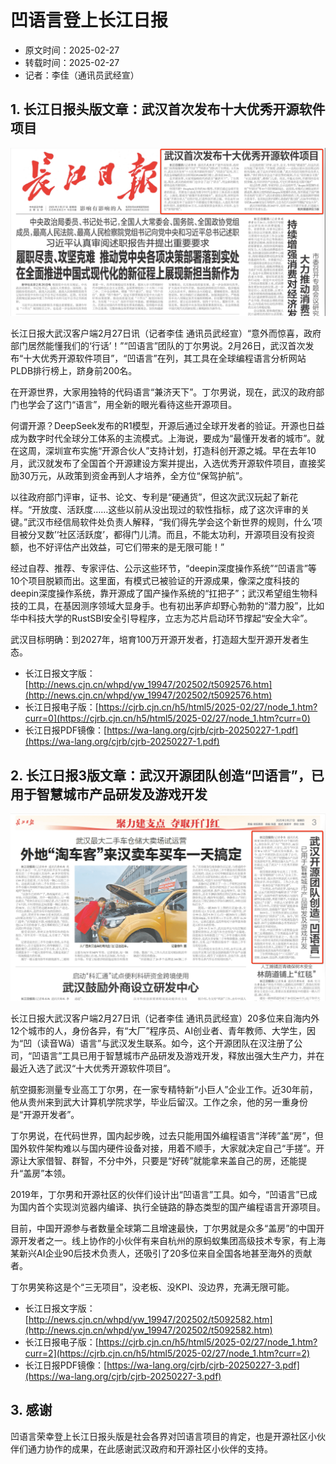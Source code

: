 # 凹语言登上长江日报

- 原文时间：2025-02-27
- 转载时间：2025-02-27
- 记者：李佳（通讯员武经宣）

## 1. 长江日报头版文章：武汉首次发布十大优秀开源软件项目

![](/st0071-01.png)

长江日报大武汉客户端2月27日讯（记者李佳 通讯员武经宣）“意外而惊喜，政府部门居然能懂我们的‘行话’！”“凹语言”团队的丁尔男说。2月26日，武汉首次发布“十大优秀开源软件项目”，“凹语言”在列，其工具在全球编程语言分析网站PLDB排行榜上，跻身前200名。

在开源世界，大家用独特的代码语言“兼济天下”。丁尔男说，现在，武汉的政府部门也学会了这门“语言”，用全新的眼光看待这些开源项目。

何谓开源？DeepSeek发布的R1模型，开源后通过全球开发者的验证。开源也日益成为数字时代全球分工体系的主流模式。上海说，要成为“最懂开发者的城市”。就在这周，深圳宣布实施“开源合伙人”支持计划，打造科创开源之城。早在去年10月，武汉就发布了全国首个开源建设方案并提出，入选优秀开源软件项目，直接奖励30万元，从政策到资金再到人才培养，全方位“保驾护航”。

以往政府部门评审，证书、论文、专利是“硬通货”，但这次武汉玩起了新花样。“开放度、活跃度……这些以前从没出现过的软性指标，成了这次评审的关键。”武汉市经信局软件处负责人解释，“我们得先学会这个新世界的规则，什么‘项目被分叉数’‘社区活跃度’，都得门儿清。而且，不能太功利，开源项目没有投资额，也不好评估产出效益，可它们带来的是无限可能！”

经过自荐、推荐、专家评估、公示这些环节，“deepin深度操作系统”“凹语言”等10个项目脱颖而出。这里面，有模式已被验证的开源成果，像深之度科技的deepin深度操作系统，靠开源成了国产操作系统的“扛把子”；武汉希望组生物科技的工具，在基因测序领域大显身手。也有初出茅庐却野心勃勃的“潜力股”，比如华中科技大学的RustSBI安全引导程序，立志为芯片启动环节撑起“安全大伞”。

武汉目标明确：到2027年，培育100万开源开发者，打造超大型开源开发者生态。

- 长江日报文字版：[http://news.cjn.cn/whpd/yw_19947/202502/t5092576.htm](http://news.cjn.cn/whpd/yw_19947/202502/t5092576.htm)
- 长江日报电子版：[https://cjrb.cjn.cn/h5/html5/2025-02/27/node_1.htm?curr=0](https://cjrb.cjn.cn/h5/html5/2025-02/27/node_1.htm?curr=0)
- 长江日报PDF镜像：[https://wa-lang.org/cjrb/cjrb-20250227-1.pdf](https://wa-lang.org/cjrb/cjrb-20250227-1.pdf)

## 2. 长江日报3版文章：武汉开源团队创造“凹语言”，已用于智慧城市产品研发及游戏开发

![](/st0071-02.png)

长江日报大武汉客户端2月27日讯（记者李佳 通讯员武经宣）20多位来自海内外12个城市的人，身份各异，有“大厂”程序员、AI创业者、青年教师、大学生，因为“凹（读音Wā）语言”与武汉发生联系。如今，这个开源团队在汉注册了公司，“凹语言”工具已用于智慧城市产品研发及游戏开发，释放出强大生产力，并在最近入选了武汉“十大优秀开源软件项目”。

航空摄影测量专业高工丁尔男，在一家专精特新“小巨人”企业工作。近30年前，他从贵州来到武大计算机学院求学，毕业后留汉。工作之余，他的另一重身份是“开源开发者”。

丁尔男说，在代码世界，国内起步晚，过去只能用国外编程语言“洋砖”盖“房”，但国外软件架构难以与国内硬件设备对接，用着不顺手，大家就决定自己“手搓”。开源让大家借智、群智，不分中外，只要是“好砖”就能拿来盖自己的房，还能提升“盖房”本领。

2019年，丁尔男和开源社区的伙伴们设计出“凹语言”工具。如今，“凹语言”已成为国内首个实现浏览器内编译、执行全链路的静态类型的国产编程语言开源项目。

目前，中国开源参与者数量全球第二且增速最快，丁尔男就是众多“盖房”的中国开源开发者之一。线上协作的小伙伴有来自杭州的原蚂蚁集团高级技术专家，有上海某新兴AI企业90后技术负责人，还吸引了20多位来自全国各地甚至海外的贡献者。

丁尔男笑称这是个“三无项目”，没老板、没KPI、没边界，充满无限可能。

- 长江日报文字版：[http://news.cjn.cn/whpd/yw_19947/202502/t5092582.htm](http://news.cjn.cn/whpd/yw_19947/202502/t5092582.htm)
- 长江日报电子版：[https://cjrb.cjn.cn/h5/html5/2025-02/27/node_1.htm?curr=2](https://cjrb.cjn.cn/h5/html5/2025-02/27/node_1.htm?curr=2)
- 长江日报PDF镜像：[https://wa-lang.org/cjrb/cjrb-20250227-3.pdf](https://wa-lang.org/cjrb/cjrb-20250227-3.pdf)

## 3. 感谢

凹语言荣幸登上长江日报头版是社会各界对凹语言项目的肯定，也是开源社区小伙伴们通力协作的成果，在此感谢武汉政府和开源社区小伙伴的支持。

